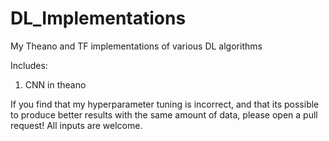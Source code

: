 # DL_Implementations
My Theano and TF implementations of various DL algorithms 

Includes:

1) CNN in theano

If you find that my hyperparameter tuning is incorrect, and that its possible to produce better results with the same amount of data, please open a pull request! All inputs are welcome. 
